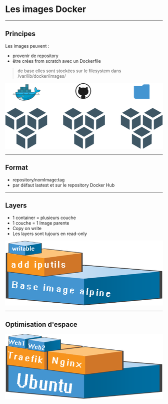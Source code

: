 # Les images Docker


--------


## Principes

Les images peuvent :
- provenir de repository
- être crées from scratch avec un Dockerfile

> de base elles sont stockées sur le filesystem dans /var/lib/docker/images/

![repo_images](docker_overview_intro/img//repo_images.png)


--------


## Format

- repository/nomImage:tag
- par défaut lastest et sur le repository Docker Hub



--------


## Layers


- 1 container = plusieurs couche
- 1 couche = 1 Image parente
- Copy on write
- Les layers sont tujours en read-only


![image_layer_single_VE](docker_overview_intro/img//image_layer_single_VE.png)


--------


## Optimisation d'espace

![image_layer_VE](docker_overview_intro/img//image_layer_VE.png)

